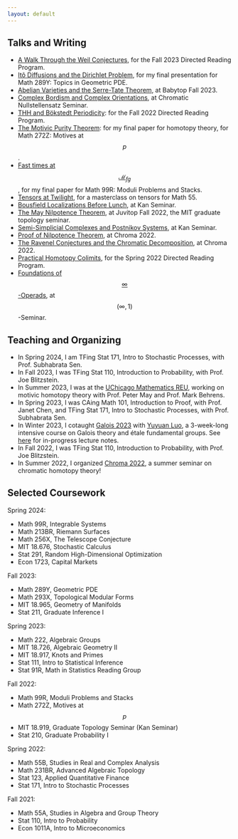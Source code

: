 ```yaml
---
layout: default
---
```

<script type="text/javascript"
src="https://cdn.mathjax.org/mathjax/latest/MathJax.js?config=TeX-AMS-MML_HTMLorMML">
</script>

<!-- Rushil Mallarapu

I am a second year undergraduate at Harvard studying math and statistics. Broadly, I am interested in homotopy theory and algebraic geometry, but am still learning and branching out!

Here is my [CV](assets/files/resume.pdf).
 -->
## Talks and Writing

- [A Walk Through the Weil Conjectures](assets/papers/weil.pdf), for the Fall 2023 Directed Reading Program.
- [Itô Diffusions and the Dirichlet Problem](assets/papers/stoch.pdf), for my final presentation for Math 289Y: Topics in Geometric PDE.
- [Abelian Varieties and the Serre-Tate Theorem](assets/papers/abelvar.pdf), at Babytop Fall 2023.
- [Complex Bordism and Complex Orientations](assets/papers/bordism.pdf), at Chromatic Nullstellensatz Seminar.
- [THH and Bökstedt Periodicity](assets/papers/thh.pdf): for the Fall 2022 Directed Reading Program.
- [The Motivic Purity Theorem](assets/papers/motives.pdf): for my final paper for homotopy theory, for Math 272Z: Motives at $$p$$.
- [Fast times at $$\mathcal{M}_{fg}$$](assets/papers/mfg.pdf), for my final paper for Math 99R: Moduli Problems and Stacks.
- [Tensors at Twilight](assets/papers/tensors.pdf), for a masterclass on tensors for Math 55.
- [Bousfield Localizations Before Lunch](assets/papers/localization.pdf), at Kan Seminar.
- [The May Nilpotence Theorem](assets/papers/nilpotence.pdf), at Juvitop Fall 2022, the MIT graduate topology seminar.
- [Semi-Simplicial Complexes and Postnikov Systems](assets/papers/sset.pdf), at Kan Seminar.
- [Proof of Nilpotence Theorem](https://sudo-rushil.github.io/chroma2022/assets/slides/talk8.pdf), at Chroma 2022.
- [The Ravenel Conjectures and the Chromatic Decomposition](https://sudo-rushil.github.io/chroma2022/assets/slides/talk7.pdf), at Chroma 2022.
- [Practical Homotopy Colimits](assets/paper/colimits.pdf), for the Spring 2022 Directed Reading Program.
- [Foundations of $$\infty$$-Operads](https://nataliesstewart.github.io/infty_one/Rushil_Infinity_Seminar_Talk.pdf), at $$(\infty, 1)$$-Seminar.


## Teaching and Organizing

- In Spring 2024, I am TFing Stat 171, Intro to Stochastic Processes, with Prof. Subhabrata Sen.
- In Fall 2023, I was TFing Stat 110, Introduction to Probability, with Prof. Joe Blitzstein.
- In Summer 2023, I was at the [UChicago Mathematics REU](http://math.uchicago.edu/~may/REU2023/), working on motivic homotopy theory with Prof. Peter May and Prof. Mark Behrens.
- In Spring 2023, I was CAing Math 101, Introduction to Proof, with Prof. Janet Chen, and TFing Stat 171, Intro to Stochastic Processes, with Prof. Subhabrata Sen.
- In Winter 2023, I cotaught [Galois 2023](https://sudo-rushil.github.io/galois2023) with [Yuyuan Luo](https://mit.edu/~lyuyuan/), a 3-week-long intensive course on Galois theory and étale fundamental groups. See [here](https://www.overleaf.com/read/fphsygbcmfkr) for in-progress lecture notes.
- In Fall 2022, I was TFing Stat 110, Introduction to Probability, with Prof. Joe Blitzstein.
- In Summer 2022, I organized [Chroma 2022](https://sudo-rushil.github.io/chroma2022), a summer seminar on chromatic homotopy theory!


## Selected Coursework

Spring 2024:

- Math 99R, Integrable Systems
- Math 213BR, Riemann Surfaces
- Math 256X, The Telescope Conjecture
- MIT 18.676, Stochastic Calculus
- Stat 291, Random High-Dimensional Optimization
- Econ 1723, Capital Markets

Fall 2023:

- Math 289Y, Geometric PDE
- Math 293X, Topological Modular Forms
- MIT 18.965, Geometry of Manifolds
- Stat 211, Graduate Inference I

Spring 2023:

- Math 222, Algebraic Groups
- MIT 18.726, Algebraic Geometry II
- MIT 18.917, Knots and Primes
- Stat 111, Intro to Statistical Inference
- Stat 91R, Math in Statistics Reading Group

Fall 2022:

- Math 99R, Moduli Problems and Stacks
- Math 272Z, Motives at $$p$$
- MIT 18.919, Graduate Topology Seminar (Kan Seminar)
- Stat 210, Graduate Probability I

Spring 2022:

- Math 55B, Studies in Real and Complex Analysis
- Math 231BR, Advanced Algebraic Topology
- Stat 123, Applied Quantitative Finance
- Stat 171, Intro to Stochastic Processes

Fall 2021:

- Math 55A, Studies in Algebra and Group Theory
- Stat 110, Intro to Probability
- Econ 1011A, Intro to Microeconomics


<!-- Please feel free to contact me! My email is [rushil_mallarapu@college.harvard.edu](mailto:rushil_mallarapu@college.harvard.edu).
 -->
<!-- 
```haskell
-- The elegant quicksort no one told you about

quicksort :: Ord a => [a] -> [a]
quicksort []      = []
quicksort [x]     = [x]
quicksort (x:xs)  
    = quicksort (filter (<x) xs) ++ [x] ++ quicksort (filter (>x) xs)
```
 -->